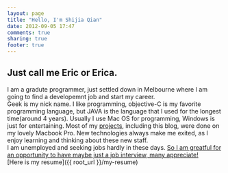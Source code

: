 ```yaml
---
layout: page
title: "Hello, I'm Shijia Qian"
date: 2012-09-05 17:47
comments: true
sharing: true
footer: true
---
```

## Just call me Eric or Erica.
I am a gradute programmer, just settled down in Melbourne where I am going to find a developemnt job and start my career.<br>
Geek is my nick name. I like programming, objective-C is my favorite programming language, but JAVA is the language that I used for the longest time(around 4 years). Usually I use Mac OS for programming, Windows is just for entertaining. Most of my [projects](http://github.com/qianshijia), including this blog, were done on my lovely Macbook Pro. New technologies always make me exited, as I enjoy learning and thinking about these new staff.<br>
I am unemployed and seeking jobs hardly in these days. [So I am greatful for an opportunity to have maybe just a job interview, many appreciate!](mailto:qian.shijia@gmail.com)<br>
[Here is my resume]({{ root_url }}/my-resume)

